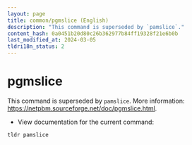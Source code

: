 ```yaml
---
layout: page
title: common/pgmslice (English)
description: "This command is superseded by `pamslice`."
content_hash: 0a0451b20d80c26b362977b84ff19328f21e6b0b
last_modified_at: 2024-03-05
tldri18n_status: 2
---
```

# pgmslice

This command is superseded by `pamslice`.
More information: <https://netpbm.sourceforge.net/doc/pgmslice.html>.

- View documentation for the current command:

`tldr pamslice`
